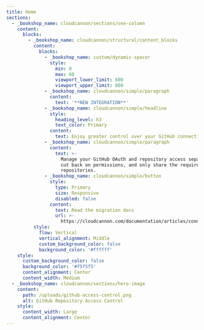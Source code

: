 ```yaml
---
title: Home
sections:
  - _bookshop_name: cloudcannon/sections/one-column
    content:
      blocks:
        - _bookshop_name: cloudcannon/structural/content_blocks
          content:
            blocks:
              - _bookshop_name: custom/dynamic-spacer
                style:
                  min: 0
                  max: 60
                  viewport_lower_limit: 600
                  viewport_upper_limit: 800
              - _bookshop_name: cloudcannon/simple/paragraph
                content:
                  text: '**NEW INTEGRATION**'
              - _bookshop_name: cloudcannon/simple/headline
                style:
                  heading_level: h3
                  text_color: Primary
                content:
                  text: Enjoy greater control over your GitHub connection.
              - _bookshop_name: cloudcannon/simple/paragraph
                content:
                  text: >-
                    Manage your GitHub OAuth and repository access separately,
                    cut back on permissions, and only share the required
                    repositories.
              - _bookshop_name: cloudcannon/simple/button
                style:
                  type: Primary
                  size: Responsive
                  disabled: false
                content:
                  text: Read the migration docs
                  url: >-
                    https://cloudcannon.com/documentation/articles/connecting-a-github-repository-as-your-source/#migrating-to-github-app
          style:
            flow: Vertical
            vertical_alignment: Middle
            custom_background_color: false
            background_color: '#ffffff'
    style:
      custom_background_color: false
      background_color: '#f5f5f5'
      content_alignment: Center
      content_width: Medium
  - _bookshop_name: cloudcannon/sections/hero-image
    content:
      path: /uploads/github-access-control.png
      alt: GitHub Repository Access Control
    style:
      content_width: Large
      content_alignment: Center
---
```

